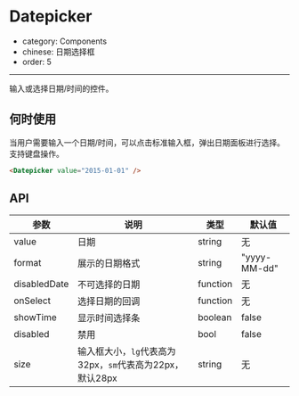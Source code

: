 # Datepicker

- category: Components
- chinese: 日期选择框
- order: 5

---

输入或选择日期/时间的控件。

## 何时使用

当用户需要输入一个日期/时间，可以点击标准输入框，弹出日期面板进行选择。支持键盘操作。

```html
<Datepicker value="2015-01-01" />
```

## API

| 参数         | 说明           | 类型     | 默认值       |
|--------------|----------------|----------|--------------|
| value        | 日期           | string   | 无           |
| format       | 展示的日期格式 | string   | "yyyy-MM-dd" |
| disabledDate | 不可选择的日期 | function | 无           |
| onSelect     | 选择日期的回调 | function | 无           |
| showTime     | 显示时间选择条 | boolean  | false        |
| disabled     | 禁用           | bool     | false        |
| size         | 输入框大小，`lg`代表高为32px，`sm`代表高为22px，默认28px      | string   | 无        |

<style>
.code-box-demo .ant-calendar-picker-input {
  width: 200px;
}
</style>
